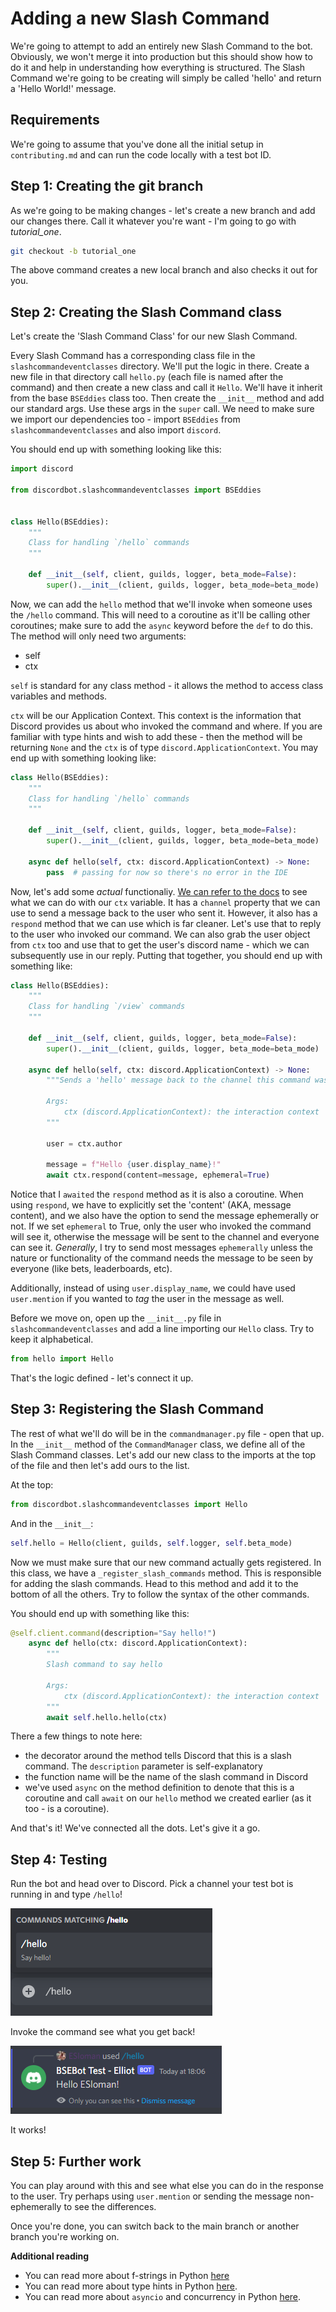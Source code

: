 # Adding a new Slash Command

We're going to attempt to add an entirely new Slash Command to the bot. Obviously, we won't merge it into production but this should show how to do it and help in understanding how everything is structured. The Slash Command we're going to be creating will simply be called 'hello' and return a 'Hello World!' message.

## Requirements 

We're going to assume that you've done all the initial setup in `contributing.md` and can run the code locally with a test bot ID.


## Step 1: Creating the git branch

As we're going to be making changes - let's create a new branch and add our changes there. Call it whatever you're want - I'm going to go with _tutorial_one_.

````sh
git checkout -b tutorial_one
````

The above command creates a new local branch and also checks it out for you.

## Step 2: Creating the Slash Command class

Let's create the 'Slash Command Class' for our new Slash Command.

Every Slash Command has a corresponding class file in the `slashcommandeventclasses` directory. We'll put the logic in there. Create a new file in that directory call `hello.py` (each file is named after the command) and then create a new class and call it `Hello`. We'll have it inherit from the base `BSEddies` class too. Then create the `__init__` method and add our standard args. Use these args in the `super` call.
We need to make sure we import our dependencies too - import `BSEddies` from `slashcommandeventclasses` and also import `discord`.


You should end up with something looking like this:

````python
import discord

from discordbot.slashcommandeventclasses import BSEddies


class Hello(BSEddies):
    """
    Class for handling `/hello` commands
    """

    def __init__(self, client, guilds, logger, beta_mode=False):
        super().__init__(client, guilds, logger, beta_mode=beta_mode)
````

Now, we can add the `hello` method that we'll invoke when someone uses the `/hello` command. This will need to a coroutine as it'll be calling other coroutines; make sure to add the `async` keyword before the `def` to do this. The method will only need two arguments:
- self
- ctx

`self` is standard for any class method - it allows the method to access class variables and methods.

`ctx` will be our Application Context. This context is the information that Discord provides us about who invoked the command and where. If you are familiar with type hints and wish to add these - then the method will be returning `None` and the `ctx` is of type `discord.ApplicationContext`. You may end up with something looking like:

````python
class Hello(BSEddies):
    """
    Class for handling `/hello` commands
    """

    def __init__(self, client, guilds, logger, beta_mode=False):
        super().__init__(client, guilds, logger, beta_mode=beta_mode)
    
    async def hello(self, ctx: discord.ApplicationContext) -> None:
        pass  # passing for now so there's no error in the IDE
````

Now, let's add some _actual_ functionaliy. [We can refer to the docs](https://docs.pycord.dev/en/stable/api.html#discord.ApplicationContext) to see what we can do with our `ctx` variable. It has a `channel` property that we can use to send a message back to the user who sent it. However, it also has a `respond` method that we can use which is far cleaner. Let's use that to reply to the user who invoked our command. We can also grab the user object from `ctx` too and use that to get the user's discord name - which we can subsequently use in our reply. Putting that together, you should end up with something like:

````python
class Hello(BSEddies):
    """
    Class for handling `/view` commands
    """

    def __init__(self, client, guilds, logger, beta_mode=False):
        super().__init__(client, guilds, logger, beta_mode=beta_mode)
    
    async def hello(self, ctx: discord.ApplicationContext) -> None:
        """Sends a 'hello' message back to the channel this command was invoked in.

        Args:
            ctx (discord.ApplicationContext): the interaction context
        """

        user = ctx.author

        message = f"Hello {user.display_name}!"
        await ctx.respond(content=message, ephemeral=True)
````

Notice that I `awaited` the `respond` method as it is also a coroutine. When using `respond`, we have to explicitly set the 'content' (AKA, message content), and we also have the option to send the message ephemerally or not. If we set `ephemeral` to True, only the user who invoked the command will see it, otherwise the message will be sent to the channel and everyone can see it. _Generally_, I try to send most messages `ephemerally` unless the nature or functionality of the command needs the message to be seen by everyone (like bets, leaderboards, etc).

Additionally, instead of using `user.display_name`, we could have used `user.mention` if you wanted to _tag_ the user in the message as well.

Before we move on, open up the `__init__.py` file in `slashcommandeventclasses` and add a line importing our `Hello` class. Try to keep it alphabetical.

````python
from hello import Hello
````

That's the logic defined - let's connect it up.

## Step 3: Registering the Slash Command

The rest of what we'll do will be in the `commandmanager.py` file - open that up. In the `__init__` method of the `CommandManager` class, we define all of the Slash Command classes. Let's add our new class to the imports at the top of the file and then let's add ours to the list.

At the top:

````python
from discordbot.slashcommandeventclasses import Hello
````

And in the `__init__`:

````python
self.hello = Hello(client, guilds, self.logger, self.beta_mode)
````

Now we must make sure that our new command actually gets registered. In this class, we have a `_register_slash_commands` method. This is responsible for adding the slash commands. Head to this method and add it to the bottom of all the others. Try to follow the syntax of the other commands.

You should end up with something like this:

````python
@self.client.command(description="Say hello!")
    async def hello(ctx: discord.ApplicationContext):
        """
        Slash command to say hello

        Args:
            ctx (discord.ApplicationContext): the interaction context
        """
        await self.hello.hello(ctx)
````

There a few things to note here:
- the decorator around the method tells Discord that this is a slash command. The `description` parameter is self-explanatory
- the function name will be the name of the slash command in Discord
- we've used `async` on the method definition to denote that this is a coroutine and call `await` on our `hello` method we created earlier (as it too - is a coroutine).

And that's it! We've connected all the dots. Let's give it a go.

## Step 4: Testing

Run the bot and head over to Discord. Pick a channel your test bot is running in and type `/hello`!

![/hello view](images/tutorial_one_slash.png)

Invoke the command see what you get back!

![/hello response](images/tutorial_one_slash_response.png)

It works!

## Step 5: Further work

You can play around with this and see what else you can do in the response to the user. Try perhaps using `user.mention` or sending the message non-ephemerally to see the differences.

Once you're done, you can switch back to the main branch or another branch you're working on.

**Additional reading**
- You can read more about f-strings in Python [here](https://docs.python.org/3/tutorial/inputoutput.html)
- You can read more about type hints in Python [here](https://docs.python.org/3/library/typing.html).
- You can read more about `asyncio` and concurrency in Python [here](https://docs.python.org/3/library/asyncio.html).